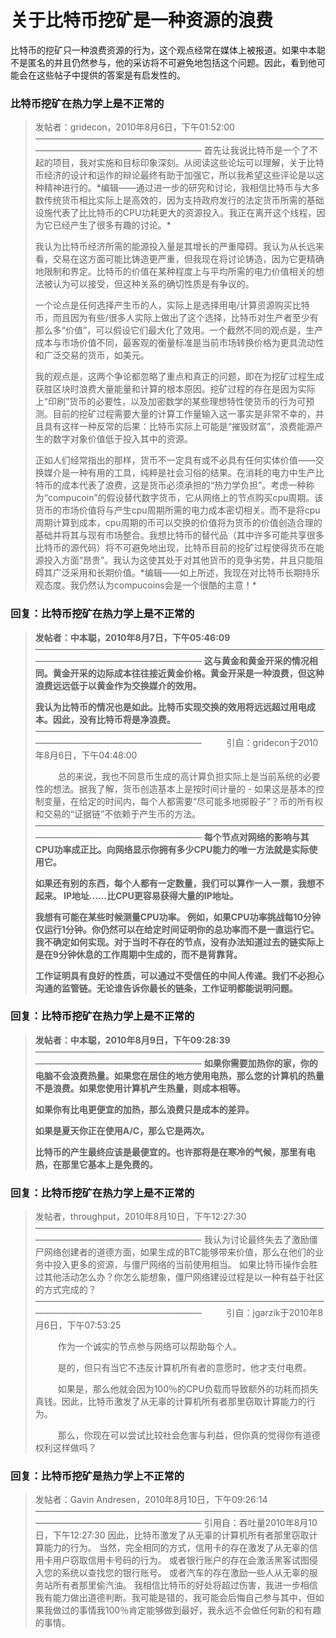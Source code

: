 # 关于比特币挖矿是一种资源的浪费

比特币的挖矿只一种浪费资源的行为，这个观点经常在媒体上被报道。如果中本聪不是匿名的并且仍然参与，他的采访将不可避免地包括这个问题。因此，看到他可能会在这些帖子中提供的答案是有启发性的。

### 比特币挖矿在热力学上是不正常的

> 发帖者：gridecon，2010年8月6日，下午01:52:00
> ————————————————————————————————————————————————————
> 首先让我说比特币是一个了不起的项目，我对实施和目标印象深刻。从阅读这些论坛可以理解，关于比特币经济的设计和运作的辩论最终有助于加强它，所以我希望这些评论是以这种精神进行的。\*编辑——通过进一步的研究和讨论，我相信比特币与大多数传统货币相比实际上是高效的，因为支持政府发行的法定货币所需的基础设施代表了比比特币的CPU功耗更大的资源投入。我正在离开这个线程，因为它已经产生了很多有趣的讨论。\*
>
> 我认为比特币经济所需的能源投入量是其增长的严重障碍。我认为从长远来看，交易在这方面可能比铸造更严重，但我现在将讨论铸造，因为它更精确地限制和界定。比特币的价值在某种程度上与平均所需的电力价值相关的想法被认为可以接受，但这种关系的确切性质是有争议的。
>
> 一个论点是任何选择产生币的人，实际上是选择用电/计算资源购买比特币，而且因为有些/很多人实际上做出了这个选择，比特币对生产者至少有那么多“价值”，可以假设它们最大化了效用。一个截然不同的观点是，生产成本与市场价值不同，最客观的衡量标准是当前市场转换价格为更具流动性和广泛交易的货币，如美元。
>
> 我的观点是，这两个争论都忽略了重点和真正的问题，即在为挖矿过程生成获胜区块时浪费大量能量和计算的根本原因。挖矿过程的存在是因为实际上“印刷”货币的必要性，以及加密数学的某些理想特性使货币的行为可预测。目前的挖矿过程需要大量的计算工作量输入这一事实是非常不幸的，并且具有这样一种反常的后果：比特币实际上可能是“摧毁财富”，浪费能源产生的数字对象价值低于投入其中的资源。
>
> 正如人们经常指出的那样，货币不一定具有或不必具有任何实体价值——交换媒介是一种有用的工具，纯粹是社会习俗的结果。在消耗的电力中生产比特币的成本代表了浪费，这是货币必须承担的“热力学负担”。考虑一种称为“compucoin”的假设替代数字货币，它从网络上的节点购买cpu周期。该货币的市场价值将与产生cpu周期所需的电力成本密切相关。而不是将cpu周期计算到成本，cpu周期的币可以交换的价值将为货币的价值创造合理的基础并将其与现有市场整合。我想比特币的替代品（其中许多可能共享很多比特币的源代码）将不可避免地出现，比特币目前的挖矿过程使得货币在能源投入方面“昂贵”。我认为这使其处于对其他货币的竞争劣势，并且只能阻碍其广泛采用和长期价值。\*编辑——如上所述，我现在对比特币长期持乐观态度。我仍然认为compucoins会是一个很酷的主意！\*

### 回复：比特币挖矿在热力学上是不正常的

> **发帖者：中本聪，2010年8月7日，下午05:46:09**
> ————————————————————————————————————————————————————
> **这与黄金和黄金开采的情况相同。黄金开采的边际成本往往接近黄金价格。黄金开采是一种浪费，但这种浪费远远低于以黄金作为交换媒介的效用。**
>
> **我认为比特币的情况也是如此。比特币实现交换的效用将远远超过用电成本。因此，没有比特币将是净浪费。**
> ————————————————————————————————————————————————————
> &emsp; &emsp; 引自：gridecon于2010年8月6日，下午04:48:00
> 
> &emsp; &emsp; 总的来说，我也不同意币生成的高计算负担实际上是当前系统的必要性的想法。据我了解，货币创造基本上是按时间计量的 - 如果这是基本的控制变量，在给定的时间内，每个人都需要“尽可能多地掷骰子”？币的所有权和交易的“证据链”不依赖于产生币的方法。
> ————————————————————————————————————————————————————
> **每个节点对网络的影响与其CPU功率成正比。向网络显示你拥有多少CPU能力的唯一方法就是实际使用它。**
>
> **如果还有别的东西，每个人都有一定数量，我们可以算作一人一票，我想不起来。 IP地址......比CPU更容易获得大量的IP地址。**
>
> **我想有可能在某些时候测量CPU功率。 例如，如果CPU功率挑战每10分钟仅运行1分钟。你仍然可以在给定时间证明你的总功率而不是一直运行它。我不确定如何实现。对于当时不存在的节点，没有办法知道过去的链实际上是在9分钟休息的工作周期中生成的，而不是背靠背。**
>
> **工作证明具有良好的性质，可以通过不受信任的中间人传递。我们不必担心沟通的监管链。无论谁告诉你最长的链条，工作证明都能说明问题。**

### 回复：比特币挖矿在热力学上是不正常的

> **发帖者：中本聪，2010年8月9日，下午09:28:39**
> ————————————————————————————————————————————————————
> **如果你需要加热你的家，你的电脑不会浪费热量。如果您在居住的地方使用电热，那么您的计算机的热量不是浪费。如果您使用计算机产生热量，则成本相等。**
>
> **如果你有比电更便宜的加热，那么浪费只是成本的差异。**
>
> **如果是夏天你正在使用A/C，那么它是两次。**
>
> **比特币的产生最终应该是最便宜的。也许那将是在寒冷的气候，那里有电热，在那里它基本上是免费的。**

### 回复：比特币挖矿在热力学上是不正常的

> 发帖者，throughput，2010年8月10日，下午12:27:30
> ————————————————————————————————————————————————————
> 我认为讨论最终失去了激励僵尸网络创建者的道德方面，如果生成的BTC能够带来价值，那么在他们的业务中投入更多的资源，与僵尸网络的当前使用相当。
如果比特币操作会胜过其他活动怎么办？你怎么能想象，僵尸网络建设过程是以一种有益于社区的方式完成的？
> ————————————————————————————————————————————————————
> &emsp; &emsp; 引自：jgarzik于2010年8月6日，下午07:53:25
>
> &emsp; &emsp; 作为一个诚实的节点参与网络可以帮助每个人。
>
> &emsp; &emsp; 是的，但只有当它不违反计算机所有者的意愿时，他才支付电费。
>
> &emsp; &emsp; 如果是，那么他就会因为100％的CPU负载而导致额外的功耗而损失真钱。因此，比特币激发了从无辜的计算机所有者那里窃取计算能力的行为。
>
> &emsp; &emsp; 那么，你现在可以尝试比较社会危害与利益，但你真的觉得你有道德权利这样做吗？

### 回复：比特币挖矿是热力学上不正常的

> 发帖者：Gavin Andresen，2010年8月10日，下午09:26:14
> ————————————————————————————————————————————————————
引用自：吞吐量2010年8月10日，下午12:27:30
因此，比特币激发了从无辜的计算机所有者那里窃取计算能力的行为。
当然，完全相同的方式，信用卡的存在激发了从无辜的信用卡用户窃取信用卡号码的行为。
或者银行账户的存在会激活黑客试图侵入您的系统以查找您的银行账号。
或者汽车的存在激励一些人从无辜的服务站所有者那里偷汽油。
我相信比特币的好处将超过伤害，我进一步相信我有能力做出道德判断。我可能是错的，我可能会后悔自己参与其中，但如果我做过的事情我100％肯定能够做到最好，我永远不会做任何新的和有趣的事情。





